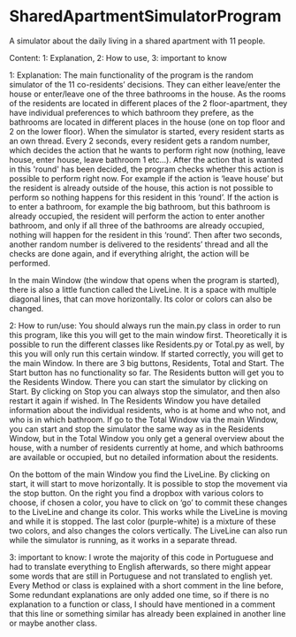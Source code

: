# SharedApartmentSimulatorProgram
A simulator about the daily living in a shared apartment with 11 people.

Content: 1: Explanation, 2: How to use, 3: important to know


1: Explanation: The main functionality of the program is the random simulator of the 11 co-residents’ decisions. They can either leave/enter the house or enter/leave one of the three bathrooms in the house. As the rooms of the residents are located in different places of the 2 floor-apartment, they have individual preferences to which bathroom they prefere, as the bathrooms are located in different places in the house (one on top floor and 2 on the lower floor). When the simulator is started, every resident starts as an own thread. Every 2 seconds, every resident gets a random number, which decides the action that he wants to perform right now (nothing, leave house, enter house, leave bathroom 1 etc...). After the action that is wanted in this 'round' has been decided, the program checks whether this action is possible to perform right now. For example if the action is ‘leave house’ but the resident is already outside of the house, this action is not possible to perform so nothing happens for this resident in this ‘round’. If the action is to enter a bathroom, for example the big bathroom, but this bathroom is already occupied, the resident will perform the action to enter another bathroom, and only if all three of the bathrooms are already occupied, nothing will happen for the resident in this ‘round’. 
Then after two seconds, another random number is delivered to the residents’ thread and all the checks are done again, and if everything alright, the action will be performed.

In the main Window (the window that opens when the program is started), there is also a little function called the LiveLine. It is a space with multiple diagonal lines, that can move horizontally. Its color or colors can also be changed. 

2: How to run/use: You should always run the main.py class in order to run this program, like this you will get to the main window first. Theoretically it is possible to run the different classes like Residents.py or Total.py as well, by this you will only run this certain window. 
If started correctly, you will get to the main Window. In there are 3 big buttons, Residents, Total and Start. The Start button has no functionality so far. The Residents button will get you to the Residents Window. There you can start the simulator by clicking on Start. By clicking on Stop you can always stop the simulator, and then also restart it again if wished. In The Residents Window you have detailed information about the individual residents, who is at home and who not, and who is in which bathroom. If go to the Total Window via the main Window, you can start and stop the simulator the same way as in the Residents Window, but in the Total Window you only get a general overview about the house, with a number of residents currently at home, and which bathrooms are available or occupied, but no detailed information about the residents. 

On the bottom of the main Window you find the LiveLine. By clicking on start, it will start to move horizontally. It is possible to stop the movement via the stop button. On the right you find a dropbox with various colors to choose, if chosen a color, you have to click on ‘go’ to commit these changes to the LiveLine and change its color. This works while the LiveLine is moving and while it is stopped. The last color (purple-white) is a mixture of these two colors, and also changes the colors vertically. The LiveLine can also run while the simulator is running, as it works in a separate thread. 

3: important to know:
I wrote the majority of this code in Portuguese and had to translate everything to English afterwards, so there might appear some words that are still in Portuguese and not translated to english yet. 
Every Method or class is explained with a short comment in the line before, Some redundant explanations are only added one time, so if there is no explanation to a function or class, I should have mentioned in a comment that this line or something similar has already been explained in another line or maybe another class. 
